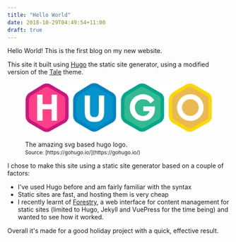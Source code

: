 ```yaml
---
title: "Hello World"
date: 2018-10-29T04:49:54+11:00
draft: true
---
```


Hello World! This is the first blog on my new website.

This site it built using [Hugo](https://gohugo.io/) the static site generator, using a modified version of the [Tale](https://github.com/EmielH/tale-hugo) theme.

<figure>
  <img src="hugo.svg"  />
  <figcaption>
      <p>
        The amazing svg based hugo logo.<br>
        <small>Source: [https://gohugo.io/](https://gohugo.io/)</small>
      </p>
  </figcaption>
</figure>
<!--more--> 

I chose to make this site using a static site generator based on a couple of factors:

- I've used Hugo before and am fairly familiar with the syntax
- Static sites are fast, and hosting them is very cheap
- I recently learnt of [Forestry](https://forestry.io/), a web interface for content management for static sites (limited to Hugo, Jekyll and VuePress for the time being) and wanted to see how it worked.

Overall it's made for a good holiday project with a quick, effective result.